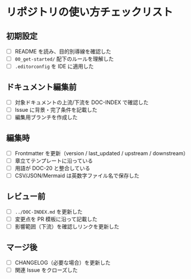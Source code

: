 # リポジトリの使い方チェックリスト

## 初期設定
- [ ] README を読み、目的別導線を確認した
- [ ] `00_get-started/` 配下のルールを理解した
- [ ] `.editorconfig` を IDE に適用した

## ドキュメント編集前
- [ ] 対象ドキュメントの上流/下流を DOC-INDEX で確認した
- [ ] Issue に背景・完了条件を記載した
- [ ] 編集用ブランチを作成した

## 編集時
- [ ] Frontmatter を更新（version / last_updated / upstream / downstream）
- [ ] 章立てテンプレートに沿っている
- [ ] 用語が DOC-20 と整合している
- [ ] CSV/JSON/Mermaid は英数字ファイル名で保存した

## レビュー前
- [ ] `../DOC-INDEX.md` を更新した
- [ ] 変更点を PR 模板に沿って記載した
- [ ] 影響範囲（下流）を確認しリンクを更新した

## マージ後
- [ ] CHANGELOG（必要な場合）を更新した
- [ ] 関連 Issue をクローズした
